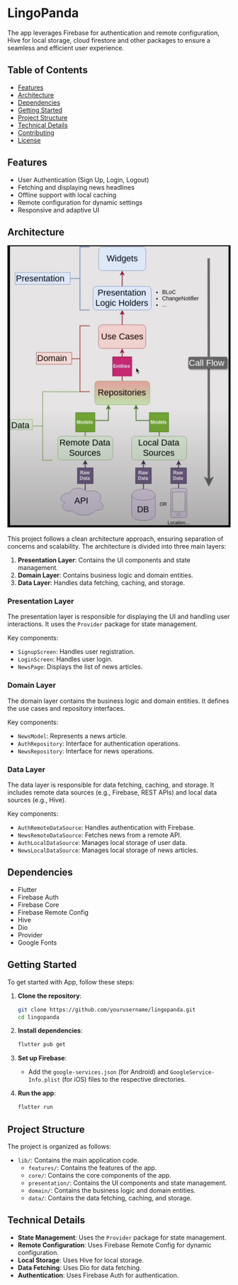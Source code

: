 # LingoPanda

 The app leverages Firebase for authentication and remote configuration, Hive for local storage, cloud firestore and other packages to ensure a seamless and efficient user experience.

## Table of Contents

- [Features](#features)
- [Architecture](#architecture)
- [Dependencies](#dependencies)
- [Getting Started](#getting-started)
- [Project Structure](#project-structure)
- [Technical Details](#technical-details)
- [Contributing](#contributing)
- [License](#license)

## Features

- User Authentication (Sign Up, Login, Logout)
- Fetching and displaying news headlines
- Offline support with local caching
- Remote configuration for dynamic settings
- Responsive and adaptive UI

## Architecture
![Architecture](architecture-diagram.png)

This project follows a clean architecture approach, ensuring separation of concerns and scalability. The architecture is divided into three main layers:

1. **Presentation Layer**: Contains the UI components and state management.
2. **Domain Layer**: Contains business logic and domain entities.
3. **Data Layer**: Handles data fetching, caching, and storage.

### Presentation Layer

The presentation layer is responsible for displaying the UI and handling user interactions. It uses the `Provider` package for state management.

Key components:
- `SignupScreen`: Handles user registration.
- `LoginScreen`: Handles user login.
- `NewsPage`: Displays the list of news articles.

### Domain Layer

The domain layer contains the business logic and domain entities. It defines the use cases and repository interfaces.

Key components:
- `NewsModel`: Represents a news article.
- `AuthRepository`: Interface for authentication operations.
- `NewsRepository`: Interface for news operations.

### Data Layer

The data layer is responsible for data fetching, caching, and storage. It includes remote data sources (e.g., Firebase, REST APIs) and local data sources (e.g., Hive).

Key components:
- `AuthRemoteDataSource`: Handles authentication with Firebase.
- `NewsRemoteDataSource`: Fetches news from a remote API.
- `AuthLocalDataSource`: Manages local storage of user data.
- `NewsLocalDataSource`: Manages local storage of news articles.

## Dependencies

- Flutter
- Firebase Auth
- Firebase Core
- Firebase Remote Config
- Hive
- Dio
- Provider
- Google Fonts

## Getting Started

To get started with App, follow these steps:

1. **Clone the repository**:
    ```bash
    git clone https://github.com/yourusername/lingopanda.git
    cd lingopanda
    ```

2. **Install dependencies**:
    ```bash
    flutter pub get
    ```

3. **Set up Firebase**:

    - Add the `google-services.json` (for Android) and `GoogleService-Info.plist` (for iOS) files to the respective directories.

4. **Run the app**:
    ```bash
    flutter run
    ```

## Project Structure

The project is organized as follows:

- `lib/`: Contains the main application code.
  - `features/`: Contains the features of the app.
  - `core/`: Contains the core components of the app.
  - `presentation/`: Contains the UI components and state management.
  - `domain/`: Contains the business logic and domain entities.
  - `data/`: Contains the data fetching, caching, and storage.

## Technical Details

- **State Management**: Uses the `Provider` package for state management.
- **Remote Configuration**: Uses Firebase Remote Config for dynamic configuration.
- **Local Storage**: Uses Hive for local storage.
- **Data Fetching**: Uses Dio for data fetching.
- **Authentication**: Uses Firebase Auth for authentication.

